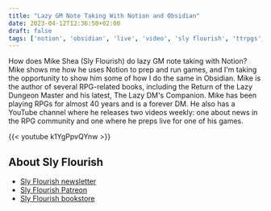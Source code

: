 ```yaml
---
title: "Lazy GM Note Taking With Notion and Obsidian"
date: 2023-04-12T12:36:50+02:00
draft: false
tags: ['notion', 'obsidian', 'live', 'video', 'sly flourish', 'ttrpgs', 'd&d', 'english']
---
```

How does Mike Shea (Sly Flourish) do lazy GM note taking with Notion? Mike shows me how he uses Notion to prep and run games, and I'm taking the opportunity to show him some of how I do the same in Obsidian. Mike is the author of several RPG-related books, including the Return of the Lazy Dungeon Master and his latest, The Lazy DM's Companion. Mike has been playing RPGs for almost 40 years and is a forever DM. He also has a YouTube channel where he releases two videos weekly: one about news in the RPG community and one where he preps live for one of his games.

{{< youtube k1YgPpvQYnw >}}

## About Sly Flourish
- [Sly Flourish newsletter](https://slyflourish.com/subscribe/)
- [Sly Flourish Patreon](https://www.patreon.com/slyflourish)
- [Sly Flourish bookstore](https://shop.slyflourish.com/)